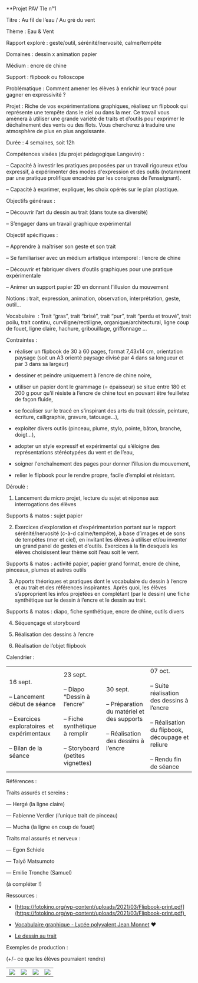 **Projet PAV Tle n°1 

  

Titre : Au fil de l’eau / Au gré du vent

Thème : Eau & Vent

Rapport exploré : geste/outil, sérénité/nervosité, calme/tempête

Domaines : dessin x animation papier  

Médium : encre de chine 

Support : flipbook ou folioscope

Problématique : Comment amener les élèves à enrichir leur tracé pour gagner en expressivité ?

Projet : Riche de vos expérimentations graphiques, réalisez un flipbook qui représente une tempête dans le ciel ou dans la mer. Ce travail vous amènera à utiliser une grande variété de traits et d’outils pour exprimer le déchaînement des vents ou des flots. Vous chercherez à traduire une atmosphère de plus en plus angoissante.

Durée : 4 semaines, soit 12h 

  

Compétences visées (du projet pédagogique Langevin) :

– Capacité à investir les pratiques proposées par un travail rigoureux et/ou expressif, à expérimenter des modes d'expression et des outils (notamment par une pratique prolifique encadrée par les consignes de l’enseignant). 

– Capacité à exprimer, expliquer, les choix opérés sur le plan plastique.

  

Objectifs généraux :

– Découvrir l’art du dessin au trait (dans toute sa diversité)

– S’engager dans un travail graphique expérimental

  

Objectif spécifiques :

– Apprendre à maîtriser son geste et son trait

– Se familiariser avec un médium artistique intemporel : l’encre de chine

– Découvrir et fabriquer divers d’outils graphiques pour une pratique expérimentale

– Animer un support papier 2D en donnant l’illusion du mouvement

  

Notions : trait, expression, animation, observation, interprétation, geste, outil…

  

Vocabulaire  : Trait “gras”, trait “brisé”, trait “pur”, trait “perdu et trouvé”, trait poilu, trait continu, curviligne/rectiligne, organique/architectural, ligne coup de fouet, ligne claire, hachure, gribouillage, griffonnage …

  

Contraintes : 

- réaliser un flipbook de 30 à 60 pages, format 7,43x14 cm, orientation paysage (soit un A3 orienté paysage divisé par 4 dans sa longueur et par 3 dans sa largeur)
    
- dessiner et peindre uniquement à l’encre de chine noire, 
    
- utiliser un papier dont le grammage (= épaisseur) se situe entre 180 et 200 g pour qu’il résiste à l’encre de chine tout en pouvant être feuilletez de façon fluide,  
    
- se focaliser sur le tracé en s’inspirant des arts du trait (dessin, peinture, écriture, calligraphie, gravure, tatouage…),
    
- exploiter divers outils (pinceau, plume, stylo, pointe, bâton, branche, doigt…),
    
- adopter un style expressif et expérimental qui s’éloigne des représentations stéréotypées du vent et de l’eau,
    
- soigner l'enchaînement des pages pour donner l’illusion du mouvement,
    
- relier le flipbook pour le rendre propre, facile d’emploi et résistant.
    

  
  

Déroulé :

1. Lancement du micro projet, lecture du sujet et réponse aux interrogations des élèves 

Supports & matos : sujet papier

2. Exercices d’exploration et d’expérimentation portant sur le rapport sérénité/nervosité (c-à-d calme/tempête), à base d’images et de sons de tempêtes (mer et ciel), en invitant les élèves à utiliser et/ou inventer un grand panel de gestes et d’outils. Exercices à la fin desquels les élèves choisissent leur thème soit l’eau soit le vent. 

Supports & matos : activité papier, papier grand format, encre de chine, pinceaux, plumes et autres outils   

3. Apports théoriques et pratiques dont le vocabulaire du dessin à l’encre et au trait et des références inspirantes. Après quoi, les élèves s’approprient les infos projetées en complétant (par le dessin) une fiche synthétique sur le dessin à l’encre et le dessin au trait.

Supports & matos : diapo, fiche synthétique, encre de chine, outils divers

4. Séquençage et storyboard 

5. Réalisation des dessins à l’encre

6. Réalisation de l’objet flipbook

  

Calendrier :

|   |   |   |   |
|---|---|---|---|
|16 sept. <br><br>– Lancement début de séance<br><br>– Exercices exploratoires  et expérimentaux <br><br>– Bilan de la séance|23 sept.<br><br>– Diapo “Dessin à l’encre”<br><br>– Fiche synthétique à remplir<br><br>– Storyboard (petites vignettes)|30 sept.<br><br>– Préparation du matériel et des supports<br><br>– Réalisation des dessins à l’encre|07 oct.<br><br>– Suite réalisation des dessins à l’encre<br><br>– Réalisation du flipbook, découpage et reliure <br><br>– Rendu fin de séance|

  

Références : 

Traits assurés et sereins :

— Hergé (la ligne claire)

— Fabienne Verdier (l’unique trait de pinceau)

— Mucha (la ligne en coup de fouet)

Traits mal assurés et nerveux :

— Egon Schiele 

— Taiyō Matsumoto

— Emilie Tronche (Samuel)

(à compléter !)

  

Ressources :

- [https://fotokino.org/wp-content/uploads/2021/03/Flipbook-print.pdf](https://fotokino.org/wp-content/uploads/2021/03/Flipbook-print.pdf) 
    
- [Vocabulaire graphique - Lycée polyvalent Jean Monnet](https://lyc-monnet-lqly.ac-versailles.fr/spip.php?article1866) ♥
    
- [Le dessin au trait](https://pyramyd-editions.com/products/le-dessin-au-trait)
    

  

Exemples de production :

(+/– ce que les élèves pourraient rendre) 

|   |   |   |   |
|---|---|---|---|
|![](https://lh7-rt.googleusercontent.com/docsz/AD_4nXeSjRZGU7GfN-aCXTY4yst1zJbAc5fkGYmYcrBFkQgZSCs-LU_dBq2KFaSsOPQmy5W7VV1IDa9XgcMe83oCvsVoNgaU-s_3e6tLha2Gre5IIyKvkt_ohBnY59dXmh1gXAtzp8yn2JwmfKyVkIltE5gQ_Wx7?key=pO0yLADEUuzpTGAYircq3g)|![](https://lh7-rt.googleusercontent.com/docsz/AD_4nXd0qXpcjdu8DHrJAKwTFS5Hx856SFuWux7LP8mZAGU5v_orZtxo7bKEOvIA-tESq5b_V-OjohPmePo589nYHrbgLBe0c55QQBloJfHsnnDxlkcXXlsYeJFblpc7mKOT4ZAJ7ayPFHPfn9zbr3Bc7fhQtc9O?key=pO0yLADEUuzpTGAYircq3g)|![](https://lh7-rt.googleusercontent.com/docsz/AD_4nXePkZ7vC86755veEW7K_uvGk02KudBzQQCYFKrShFK_igNgZCoemN19fMzOVE-bQIp_EkMIb38V7cyPkAzvWo7XA_zKXK82Tr09Twqts-MazG9jRiYDvMTP8OvKyqw9Hqgc9zG0eI1l-2JHTOymuKmyLKjN?key=pO0yLADEUuzpTGAYircq3g)|![](https://lh7-rt.googleusercontent.com/docsz/AD_4nXdY-Kl0d0ntZz5BH8ZSVIKQMUKRfTDuXGh7dOs65vJCin501k0LiC60mO4UAWib4unUWP_SPXLXApHsrNgoHIQAAHW5_LTCR0lV3LJ3z0UzBAP729i4-O1U0AvbruGTi8mmEbzxwfStmKhmGANnAOVa1fvF?key=pO0yLADEUuzpTGAYircq3g)|**
